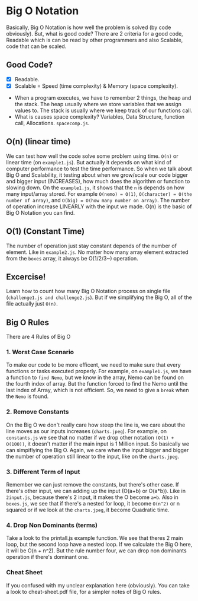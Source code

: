 # Big O Notation

Basically, Big O Notation is how well the problem is solved (by code obviously). But, what is good code?
There are 2 criteria for a good code, Readable which is can be read by other programmers and also Scalable, code that can be scaled.

## Good Code?

-  [x] Readable.
-  [x] Scalable = Speed (time complexity) & Memory (space complexity).
-  When a program executes, we have to remember 2 things, the heap and the stack. The heap usually where we store variables that we assign values to. The stack is usually where we keep track of our functions call.
-  What is causes space complexity? Variables, Data Structure, function call, Allocations. `spacecomp.js`.

## O(n) (linear time)

We can test how well the code solve some problem using time. `O(n)` or linear time (on `example1.js`). But actually it depends on what kind of computer performance to test the time performance.
So when we talk about Big O and Scalability, it testing about when we grow/scale our code bigger and bigger input (INCREASES), how much does the algorithm or function to slowing down.
On the `example1.js`, it shows that the `n` is depends on how many input/array stored. For example `O(nemo) = O(1)`, `O(character) = O(the number of array)`, and `O(big) = O(how many number on array)`. The number of operation increase LINEARLY with the input we made.
O(n) is the basic of Big O Notation you can find.

## O(1) (Constant Time)

The number of operation just stay constant depends of the number of element. Like in `example2.js`. No matter how many array element extracted from the `boxes` array, it always be O(1/2/3~) operation.

## Excercise!

Learn how to count how many Big O Notation process on single file (`challenge1.js and challenge2.js`).
But if we simplifying the Big O, all of the file actually just `O(n)`.

## Big O Rules

There are 4 Rules of Big O

### 1. Worst Case Scenario

To make our code to be more efficent, we need to make sure that every functions or tasks executed properly.
For example, on `example1.js`, we have a function to `find Nemo`, but we know in the array, Nemo can be found on the fourth index of array. But the function forced to find the Nemo until the last index of Array, which is not efficient. So, we need to give a `break` when the `Nemo` is found.

### 2. Remove Constants

On the Big O we don't really care how steep the line is, we care about the line moves as our inputs increases (`charts.jpeg`). For example, on `constants.js` we see that no matter if we drop other notation `(O(1) + O(100))`, it doesn't matter if the main input is 1 Million input. So basically we can simpiflying the Big O. Again, we care when the input bigger and bigger the number of operation still linear to the input, like on the `charts.jpeg`.

### 3. Different Term of Input

Remember we can just remove the constants, but there's other case. If there's other input, we can adding up the input (O(a+b) or O(a\*b)). Like in `2input.js`, because there's 2 input, it makes the O become `a+b`. Also in `boxes.js`, we see that if there's a nested for loop, it become `O(n^2)` or n squared or if we look at the `charts.jpeg`, it become Quadratic time.

### 4. Drop Non Dominants (terms)

Take a look to the printall.js example function. We see that theres 2 main loop, but the second loop have a nested loop. If we calculate the Big O here, it will be O(n + n^2). But the rule number four, we can drop non dominants operation if there's dominant one.

### Cheat Sheet

If you confused with my unclear explanation here (obviously). You can take a look to cheat-sheet.pdf file, for a simpler notes of Big O rules.
